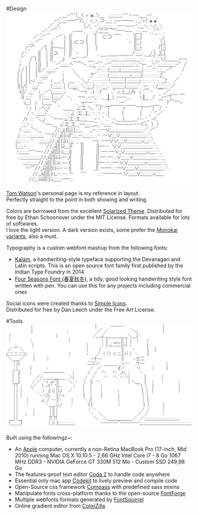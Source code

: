 
#Design ![](https://github.com/getphuture/getphuture.github.io/raw/master/images/totoro-1.png)

[Tom Watson](http://www.tmwtsn.com)'s personal page is my reference in layout.  
Perfectly straight to the point in both showing and writing.

Colors are borrowed from the excellent [Solarized Theme](http://ethanschoonover.com/solarized). 
Distributed for free by Ethan Schoonover under the MIT License. Formats available for lots of softwares.  
I love the light version. A dark version exists, some prefer the [Monokai variants](http://colorsublime.com/?q=monokai), also a must.

Typography is a custom webfont mashup from the following fonts:

* [Kalam](https://github.com/itfoundry/kalam), a handwriting-style typeface supporting the Devanagari and Latin scripts. This is an open source font family first published by the Indian Type Foundry in 2014
* [Four Seasons Font (春夏秋冬)](http://www.freejapanesefont.com/four-seasons-font-download/),  a tidy, good looking handwriting style font written with pen. You can use this for any projects including commercial ones

Social icons were created thanks to [Simple Icons](http://simpleicons.org/).  
Distributed for free by Dan Leech under the Free Art License.

#Tools ![](https://github.com/getphuture/getphuture.github.io/raw/master/images/totoro-2.png)

Built using the followingz~:

* An [Apple](http://www.apple.com/) computer, currently a non-Retina MacBook Pro (17-inch, Mid 2010) running Mac OS X 10.10.5 - 2,66 GHz Intel Core i7 - 8 Go 1067 MHz DDR3 - NVIDIA GeForce GT 330M 512 Mo - Custom SSD 249,98 Go
* The features-proof text editor [Coda 2](https://panic.com/coda/) to handle code anywhere
* Essential only mac app [Codekit](https://incident57.com/codekit/) to lively preview and compile code
* Open-Source css framework [Compass](http://compass-style.org/) with predefined sass mixins
* Manipulate fonts cross-platform thanks to the open-source [FontForge](http://fontforge.github.io/)
* Multiple webfonts formats generated by [FontSquirrel](http://www.fontsquirrel.com/tools/webfont-generator)
* Online gradient editor from [ColorZilla](http://www.colorzilla.com/gradient-editor/)